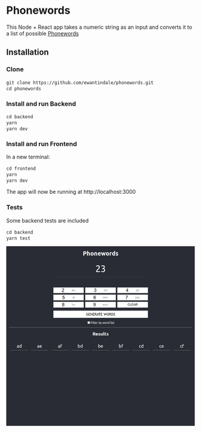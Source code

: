 # Phonewords

This Node + React app takes a numeric string as an input and converts it to a list of possible [Phonewords](https://en.wikipedia.org/wiki/Phoneword)

## Installation

### Clone

```
git clone https://github.com/ewantindale/phonewords.git
cd phonewords
```

### Install and run Backend

```
cd backend
yarn
yarn dev
```

### Install and run Frontend

In a new terminal:

```
cd frontend
yarn
yarn dev
```

The app will now be running at http://localhost:3000

### Tests

Some backend tests are included

```
cd backend
yarn test
```

<img src="./phonewords.png" />
